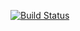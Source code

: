 [![Build Status](https://travis-ci.com/kedmenecr/JWTS.svg?branch=master)](https://travis-ci.com/kedmenecr/JWTS)